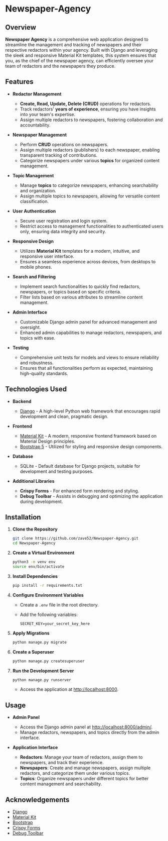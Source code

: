# Newspaper-Agency

## Overview

**Newspaper Agency** is a comprehensive web application designed to streamline the management and tracking of newspapers and their respective redactors within your agency. Built with Django and leveraging the sleek and responsive Material Kit templates, this system ensures that you, as the chief of the newspaper agency, can efficiently oversee your team of redactors and the newspapers they produce.

## Features

- **Redactor Management**
  - **Create, Read, Update, Delete (CRUD)** operations for redactors.
  - Track redactors' **years of experience**, ensuring you have insights into your team's expertise.
  - Assign multiple redactors to newspapers, fostering collaboration and accountability.

- **Newspaper Management**
  - Perform **CRUD** operations on newspapers.
  - Assign multiple redactors (publishers) to each newspaper, enabling transparent tracking of contributions.
  - Categorize newspapers under various **topics** for organized content management.

- **Topic Management**
  - Manage **topics** to categorize newspapers, enhancing searchability and organization.
  - Assign multiple topics to newspapers, allowing for versatile content classification.

- **User Authentication**
  - Secure user registration and login system.
  - Restrict access to management functionalities to authenticated users only, ensuring data integrity and security.

- **Responsive Design**
  - Utilizes **Material Kit** templates for a modern, intuitive, and responsive user interface.
  - Ensures a seamless experience across devices, from desktops to mobile phones.

- **Search and Filtering**
  - Implement search functionalities to quickly find redactors, newspapers, or topics based on specific criteria.
  - Filter lists based on various attributes to streamline content management.

- **Admin Interface**
  - Customizable Django admin panel for advanced management and oversight.
  - Enhanced admin capabilities to manage redactors, newspapers, and topics with ease.

- **Testing**
  - Comprehensive unit tests for models and views to ensure reliability and robustness.
  - Ensures that all functionalities perform as expected, maintaining high-quality standards.

## Technologies Used

- **Backend**
  - [Django](https://www.djangoproject.com/) - A high-level Python web framework that encourages rapid development and clean, pragmatic design.

- **Frontend**
  - [Material Kit](https://www.creative-tim.com/product/material-kit) - A modern, responsive frontend framework based on Material Design principles.
  - [Bootstrap 5](https://getbootstrap.com/) - Utilized for styling and responsive design components.

- **Database**
  - SQLite - Default database for Django projects, suitable for development and testing purposes.

- **Additional Libraries**
  - **Crispy Forms** - For enhanced form rendering and styling.
  - **Debug Toolbar** - Assists in debugging and optimizing the application during development.

## Installation

1. **Clone the Repository**

   ```bash
   git clone https://github.com/zave52/Newspaper-Agency.git
   cd Newspaper-Agency
   ```

2. **Create a Virtual Environment**

   ```bash
   python3 -m venv env
   source env/bin/activate
   ```

3. **Install Dependencies**

   ```bash
   pip install -r requirements.txt
   ```

4. **Configure Environment Variables**

   - Create a `.env` file in the root directory.
   - Add the following variables:

     ```env
     SECRET_KEY=your_secret_key_here
     ```

5. **Apply Migrations**

   ```bash
   python manage.py migrate
   ```

6. **Create a Superuser**

   ```bash
   python manage.py createsuperuser
   ```

7. **Run the Development Server**

   ```bash
   python manage.py runserver
   ```

   - Access the application at [http://localhost:8000](http://localhost:8000).

## Usage

- **Admin Panel**
  - Access the Django admin panel at [http://localhost:8000/admin/](http://localhost:8000/admin/).
  - Manage redactors, newspapers, and topics directly from the admin interface.

- **Application Interface**
  - **Redactors**: Manage your team of redactors, assign them to newspapers, and track their experience.
  - **Newspapers**: Create and manage newspapers, assign multiple redactors, and categorize them under various topics.
  - **Topics**: Organize newspapers under different topics for better content management and searchability.

## Acknowledgements

- [Django](https://www.djangoproject.com/)
- [Material Kit](https://www.creative-tim.com/product/material-kit)
- [Bootstrap](https://getbootstrap.com/)
- [Crispy Forms](https://django-crispy-forms.readthedocs.io/en/latest/)
- [Debug Toolbar](https://django-debug-toolbar.readthedocs.io/en/latest/)
